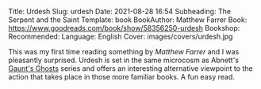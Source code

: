 Title: Urdesh
Slug: urdesh
Date: 2021-08-28 16:54
Subheading: The Serpent and the Saint
Template: book
BookAuthor: Matthew Farrer
Book: https://www.goodreads.com/book/show/58356250-urdesh
Bookshop: 
Recommended: 
Language: English
Cover: images/covers/urdesh.jpg

This was my first time reading something by *Matthew Farrer* and I was pleasantly surprised. Urdesh is set in the same microcosm as Abnett's [Gaunt's Ghosts](https://www.jacquescorbytuech.com/reading/sabbat-war) series and offers an interesting alternative viewpoint to the action that takes place in those more familiar books. A fun easy read.